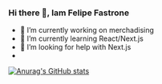 ### Hi there 👋, Iam Felipe Fastrone


- 🔭 I’m currently working on merchadising
- 🌱 I’m currently learning React/Next.js
- 🤔 I’m looking for help with Next.js
- 
[![Anurag's GitHub stats](https://github-readme-stats.vercel.app/api?username=FelipeFastrone&show_icons=true)](https://github.com/anuraghazra/github-readme-stats)

